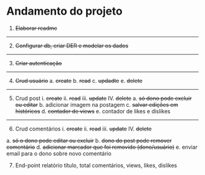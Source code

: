 # Andamento do projeto

1. <del>Elaborar readme</del>

---

2. <del>Configurar db, criar DER e modelar os dados</del>

---

3. <del>Criar autenticação</del>

---

4. <del>Crud usuário</del>
  a. <del>create</del>
  b. <del>read</del>
  c. <del>updadte</del>
  e. <del>delete</del>
  
---

5. Crud post
  i. <del>create</del>
  ii. <del>read</del>
  iii. <del>update</del>
  IV. <del>delete</del>
  a. <del>só dono pode excluir ou editar</del>
  b. adicionar imagem na postagem
  c. <del>salvar edições em históricos</del>
  d. <del>contador de views</del>
  e. contador de likes e dislikes

---

6. Crud comentários
  i. <del>create</del>
  ii. <del>read</del>
  iii. <del>update</del>
  IV. <del>delete</del>

  a. <del>só o dono pode editar ou excluir</del>
  b. <del>dono do post pode remover comentário</del>
  d. <del>adicionar marcador que foi removido (dono/usuário)</del>
  e. enviar email para o dono sobre novo comentário

7. End-point relatório
  título, total comentários, views, likes, dislikes